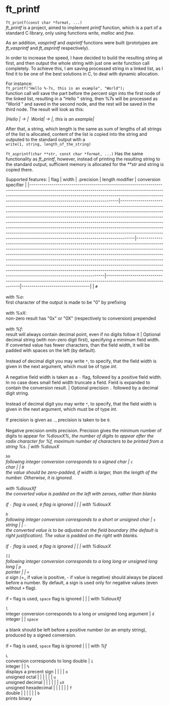 # ft_printf
```ft_printf(const char *format, ...)```  
_ft_printf_ is a project, aimed to implement _printf_ function, which is a part of a standard C library, only using functions _write, malloc_ and _free_.

As an addition, _vasprintf_ and _asprintf_ functions were built (prototypes are _ft_vasprintf_ and _ft_asprintf_ respectively).

In order to increase the speed, I have decided to build the resulting string at first, and then output the whole string with just one _write_ function call completely.
To achieve this, I am saving processed string in a linked list, as I find it to be one of the best solutions in C, to deal with dynamic allocation.

For instance:  
```ft_printf("Hello %-7s, this is an example", "World");```  
function call will save the part before the percent sign into the first node of the linked list, resulting in a "Hello " string, 
then %7s will be processed as "World  " and saved in the second node, and the rest will be saved in the third node.
The result will look as this:  
  
_|Hello | -> |&nbsp;&nbsp;World| -> |, this is an example|_
  
  
After that, a string, which length is the same as sum of lengths of all strings of the list is allocated, content of the list is copied into the string
and outputed to the standard output with a  
```write(1, string, length_of_the_string)```

```ft_asprintf(char **str, const char *format, ...)```
Has the same functionality as _ft_printf_, however, instead of printing the resulting string to the standard output, sufficient memory is allocated for the _**str_ and string is copied there.

Supported features:
| flag                                                                                                                                                                                                                                                                                 | width                                                                                                                                                                                                                                                                                                                                                                                                                                                                                                                                                                   | .precision                                                                                                                                                                                                                                                                                                                                                                                                                                                                                                                                       | length modifier                                                                                                 | conversion specifier             |
|--------------------------------------------------------------------------------------------------------------------------------------------------------------------------------------------------------------------------------------------------------------------------------------|-------------------------------------------------------------------------------------------------------------------------------------------------------------------------------------------------------------------------------------------------------------------------------------------------------------------------------------------------------------------------------------------------------------------------------------------------------------------------------------------------------------------------------------------------------------------------|--------------------------------------------------------------------------------------------------------------------------------------------------------------------------------------------------------------------------------------------------------------------------------------------------------------------------------------------------------------------------------------------------------------------------------------------------------------------------------------------------------------------------------------------------|-----------------------------------------------------------------------------------------------------------------|----------------------------------|
| ```#```<br><br>with _%o_:<br>first character of the output is made to be "0" by prefixing<br><br>with _%xX_:<br>non-zero result has "0x" or "0X" (respectively to conversion) prepended<br><br>with _%f_:<br>result will always contain decimal point, even if no digits follow it   | Optional decimal string (with non-zero digit first), specifying a minimum field width. If converted value has fewer characters, than the field width, it will be padded with spaces on the left (by default).<br><br>Instead of decimal digit you may write ```*```, to specify, that the field width is given in the next argument, which must be of type _int_.<br><br>A negative field width is taken as a ```-``` flag, followed by a positive field width. In no case does small field width truncate a field. Field is expanded to contain the conversion result. | Optional precision ```.``` followed by a decimal digit string.<br><br>Instead of decimal digit you may write ```*```, to specify, that the field width is given in the next argument, which must be of type _int_.<br><br>If precision is given as ```.```, precision is taken to be ```0```.<br><br>Negative precision omits precision. Precision gives the minimum number of digits to appear for _%diouxX%, the number of digits to appear after the radix character for _%f_, maximum number of characters to be printed from a string _%s_. | with _%diouxX_<br><br>```hh```<br>following integer conversion corresponds to a signed char                     | ```c```<br>char                  |
| ```0```<br>the value should be zero-padded, if width is larger, than the length of the number. Otherwise, it is ignored.<br><br>with _%diouxXf_<br>the converted value is padded on the left with zeroes, rather than blanks<br><br>if ```-``` flag is used, ```0``` flag is ignored |                                                                                                                                                                                                                                                                                                                                                                                                                                                                                                                                                                         |                                                                                                                                                                                                                                                                                                                                                                                                                                                                                                                                                  | with _%diouxX_<br><br>```h```<br>following integer conversion corresponds to a short or unsigned char           | ```s```<br>string                |
| ```-```<br>the converted value is to be adjusted on the field boundary (the default is right justification). The value is padded on the right with blanks.<br><br>if ```-``` flag is used, ```0``` flag is ignored                                                                   |                                                                                                                                                                                                                                                                                                                                                                                                                                                                                                                                                                         |                                                                                                                                                                                                                                                                                                                                                                                                                                                                                                                                                  | with _%diouxX_<br><br>```ll```<br>following integer conversion corresponds to a long long or unsigned long long | ```p```<br>pointer               |
| ```+```<br>a sign (_+_ if value is positive, _-_ if value is negative) should always be placed before a number. By default, a sign is used only for negative values (even without ```+``` flag).<br><br>if ```+``` flag is used, ```space``` flag is ignored                         |                                                                                                                                                                                                                                                                                                                                                                                                                                                                                                                                                                         |                                                                                                                                                                                                                                                                                                                                                                                                                                                                                                                                                  | with _%diouxXf_<br><br>```l```<br>integer conversion corresponds to a long or unsigned long argument            | ```d```<br>integer               |
| ```space```<br><br>a blank should be left before a positive number (or an empty string), produced by a signed conversion.<br><br>if ```+``` flag is used, ```space``` flag is ignored                                                                                                |                                                                                                                                                                                                                                                                                                                                                                                                                                                                                                                                                                         |                                                                                                                                                                                                                                                                                                                                                                                                                                                                                                                                                  | with  _%f_<br><br>```L```<br>conversion corresponds to long double                                              | ```i```<br>integer               |
| ```%```<br>displays a precent sign                                                                                                                                                                                                                                                   |                                                                                                                                                                                                                                                                                                                                                                                                                                                                                                                                                                         |                                                                                                                                                                                                                                                                                                                                                                                                                                                                                                                                                  |                                                                                                                 | ```o```<br>unsigned octal        |
|                                                                                                                                                                                                                                                                                      |                                                                                                                                                                                                                                                                                                                                                                                                                                                                                                                                                                         |                                                                                                                                                                                                                                                                                                                                                                                                                                                                                                                                                  |                                                                                                                 | ```u```<br>unsigned decimal      |
|                                                                                                                                                                                                                                                                                      |                                                                                                                                                                                                                                                                                                                                                                                                                                                                                                                                                                         |                                                                                                                                                                                                                                                                                                                                                                                                                                                                                                                                                  |                                                                                                                 | ```xX```<br>unsigned hexadecimal |
|                                                                                                                                                                                                                                                                                      |                                                                                                                                                                                                                                                                                                                                                                                                                                                                                                                                                                         |                                                                                                                                                                                                                                                                                                                                                                                                                                                                                                                                                  |                                                                                                                 | ```f```<br>double                |
|                                                                                                                                                                                                                                                                                      |                                                                                                                                                                                                                                                                                                                                                                                                                                                                                                                                                                         |                                                                                                                                                                                                                                                                                                                                                                                                                                                                                                                                                  |                                                                                                                 | ```b```<br>prints binary
